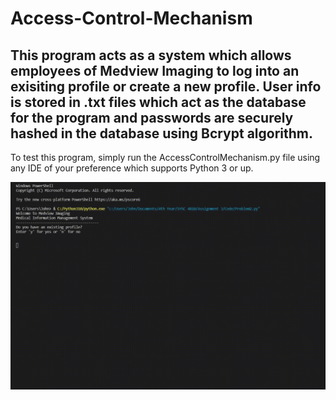 # Access-Control-Mechanism
## This program acts as a system which allows employees of Medview Imaging to log into an exisiting profile or create a new profile. User info is stored in .txt files which act as the database for the program and passwords are securely hashed in the database using Bcrypt algorithm.

To test this program, simply run the AccessControlMechanism.py file using any IDE of your preference which supports Python 3 or up.

![](Screenshots/Sample.gif)
